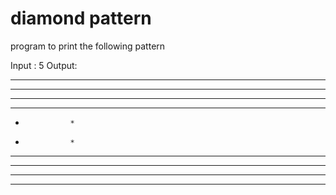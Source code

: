 # diamond pattern

program to print the following pattern

Input : 5
Output: 

* * * * * * * * * 
* * * *   * * * *
* * *       * * *
* *           * *
*               *
*               *
* *           * *
* * *       * * *
* * * *   * * * *
* * * * * * * * * 
